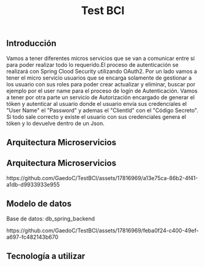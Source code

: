 <!DOCTYPE html>
<html>
   <head>
   </head>
   <body>
      <header>
         <h1>Test BCI</h1>
      </header>
         <h2>Introducción</h2>
         <p>Vamos a tener diferentes micros servicios que se van a comunicar entre sí para poder realizar todo lo requerido.El proceso de autenticación se realizará con Spring Clood Security utilizando OAuth2.
         Por un lado vamos a tener el micro servicio usuarios que se encarga solamente de gestionar a los usuario con sus roles para poder crear actualizar y eliminar, buscar por ejemplo por el user name para el proceso de logín de Autenticación. Vamos a tener por otra parte un servicio de Autorización encargado de generar el tóken y autenticar al usuario donde el usuario envía sus credenciales el "User Name" el "Password" y ademas el "ClientId" con el "Código Secreto". Si todo sale correcto y existe el usuario con sus credenciales genera el tóken y lo devuelve dentro de un Json.</p>
          <h2>Arquitectura Microservicios</h2>
        <p></p>
        <h2>Arquitectura Microservicios</h2>
        <p><img>https://github.com/GaedoC/TestBCI/assets/17816969/a13e75ca-86b2-4f41-a1db-d9933933e955</img></p>
        <h2>Modelo de datos</h2>
        <p>Base de datos: db_spring_backend</p>
        <p><img>https://github.com/GaedoC/TestBCI/assets/17816969/feba0f24-c400-49ef-a697-fc482143b670</img></p>
        <h2>Tecnología a utilizar</h2>
         <p><img></img></p>
      <footer>
      </footer>
   </body>
</html>
